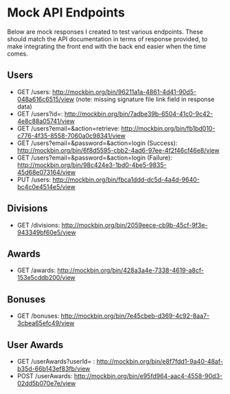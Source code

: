 # Mock API Endpoints

Below are mock responses I created to test various endpoints. These should match the API documentation in terms of response provided, to make integrating the front end with the back end easier when the time comes.

## Users
- GET /users: http://mockbin.org/bin/96211a1a-4861-4d41-90d5-048a616c6515/view (note: missing signature file link field in response data)
- GET /users?id=: http://mockbin.org/bin/7adbe39b-6504-41c0-9c42-4e8c88a05741/view
- GET /users?email=&action=retrieve: http://mockbin.org/bin/fb1bd010-c776-4f35-8558-7060a0c98341/view
- GET /users?email=&password=&action=login (Success): http://mockbin.org/bin/6f8d5595-cbb2-4ad6-97ee-4f2f46cf46e8/view
- GET /users?email=&password=&action=login (Failure): http://mockbin.org/bin/98c424e3-1bd0-4be5-9835-45d68e073164/view
- PUT /users: http://mockbin.org/bin/fbca1ddd-dc5d-4a4d-9640-bc4c0e4514e5/view

## Divisions
- GET /divisions: http://mockbin.org/bin/2059eece-cb9b-45cf-9f3e-943349bf60e5/view

## Awards
- GET /awards: http://mockbin.org/bin/428a3a4e-7338-4619-a8cf-153e5cddb200/view

## Bonuses
- GET /bonuses: http://mockbin.org/bin/7e45cbeb-d369-4c92-8aa7-3cbea65efc49/view

## User Awards
- GET /userAwards?userId= : http://mockbin.org/bin/e8f7fdd1-9a40-48af-b35d-66b143ef83fb/view
- POST /userAwards: http://mockbin.org/bin/e95fd964-aac4-4558-90d3-02dd5b070e7e/view

